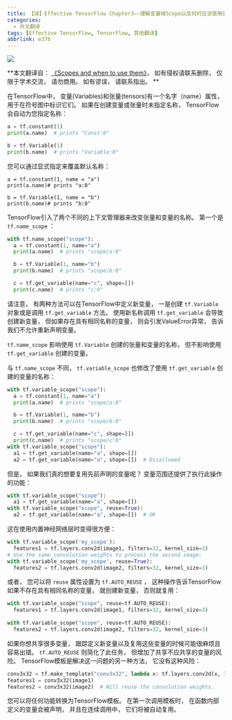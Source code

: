 ```yaml
---
title: 【译】Effective TensorFlow Chapter3——理解变量域Scope以及何时应该使用它们
categories:
  - 外文翻译
tags: [Effective TensorFlow, TensorFlow, 其他翻译]
abbrlink: e376
---
```


![](https://ws3.sinaimg.cn/large/006tNc79ly1fzpym7tmc9j30u00gwjrj.jpg)

**本文翻译自： [《Scopes and when to use them》](https://github.com/vahidk/EffectiveTensorflow#scopes)， 如有侵权请联系删除， 仅限于学术交流， 请勿商用。 如有谬误， 请联系指出。 **

在TensorFlow中， 变量(Variables)和张量(tensors)有一个名字（name）属性， 用于在符号图中标识它们。 如果在创建变量或张量时未指定名称， TensorFlow会自动为您指定名称： 

```python
a = tf.constant(1)
print(a.name)  # prints "Const:0"

b = tf.Variable(1)
print(b.name)  # prints "Variable:0"
```

您可以通过显式指定来覆盖默认名称： 

```
a = tf.constant(1, name = "a")
print(a.name)# prints "a:0"

b = tf.Variable(1, name = "b")
print(b.name)# prints "b:0"
```

<!--more-->

TensorFlow引入了两个不同的上下文管理器来改变张量和变量的名称。 第一个是 `tf.name_scope` ： 

```python
with tf.name_scope("scope"):
  a = tf.constant(1, name="a")
  print(a.name)  # prints "scope/a:0"

  b = tf.Variable(1, name="b")
  print(b.name)  # prints "scope/b:0"

  c = tf.get_variable(name="c", shape=[])
  print(c.name)  # prints "c:0"
```

请注意， 有两种方法可以在TensorFlow中定义新变量， 一是创建 `tf.Variable` 对象或是调用 `tf.get_variable` 方法。 使用新名称调用 `tf.get_variable` 会导致创建新变量， 但如果存在具有相同名称的变量， 则会引发ValueError异常， 告诉我们不允许重新声明变量。 

 `tf.name_scope` 影响使用 `tf.Variable` 创建的张量和变量的名称， 但不影响使用 `tf.get_variable` 创建的变量。 

与 `tf.name_scope` 不同， `tf.variable_scope` 也修改了使用 `tf.get_variable` 创建的变量的名称： 

```python
with tf.variable_scope("scope"):
  a = tf.constant(1, name="a")
  print(a.name)  # prints "scope/a:0"

  b = tf.Variable(1, name="b")
  print(b.name)  # prints "scope/b:0"

  c = tf.get_variable(name="c", shape=[])
  print(c.name)  # prints "scope/c:0"
with tf.variable_scope("scope"):
  a1 = tf.get_variable(name="a", shape=[])
  a2 = tf.get_variable(name="a", shape=[])  # Disallowed
```

但是， 如果我们真的想要复用先前声明的变量呢？ 变量范围还提供了执行此操作的功能： 

```python
with tf.variable_scope("scope"):
  a1 = tf.get_variable(name="a", shape=[])
with tf.variable_scope("scope", reuse=True):
  a2 = tf.get_variable(name="a", shape=[])  # OK
```

这在使用内置神经网络层时变得很方便： 

```python
with tf.variable_scope('my_scope'):
  features1 = tf.layers.conv2d(image1, filters=32, kernel_size=3)
# Use the same convolution weights to process the second image:
with tf.variable_scope('my_scope', reuse=True):
  features2 = tf.layers.conv2d(image2, filters=32, kernel_size=3)
```

或者， 您可以将 `reuse` 属性设置为 `tf.AUTO_REUSE` ， 这种操作告诉TensorFlow如果不存在具有相同名称的变量， 就创建新变量， 否则就复用： 

```python
with tf.variable_scope("scope", reuse=tf.AUTO_REUSE):
  features1 = tf.layers.conv2d(image1, filters=32, kernel_size=3)
  
with tf.variable_scope("scope", reuse=tf.AUTO_REUSE):
  features2 = tf.layers.conv2d(image2, filters=32, kernel_size=3)
```

如果你想共享很多变量， 跟踪定义新变量以及复用这些变量的时候可能很麻烦且容易出错。 `tf.AUTO_REUSE` 则简化了此任务， 但增加了共享不应共享的变量的风险。 TensorFlow模板是解决这一问题的另一种方法， 它没有这种风险： 

```python
conv3x32 = tf.make_template("conv3x32", lambda x: tf.layers.conv2d(x, 32, 3))
features1 = conv3x32(image1)
features2 = conv3x32(image2)  # Will reuse the convolution weights.
```

您可以将任何功能转换为TensorFlow模板。 在第一次调用模板时， 在函数内部定义的变量会被声明， 并且在连续调用中， 它们将被自动复用。 